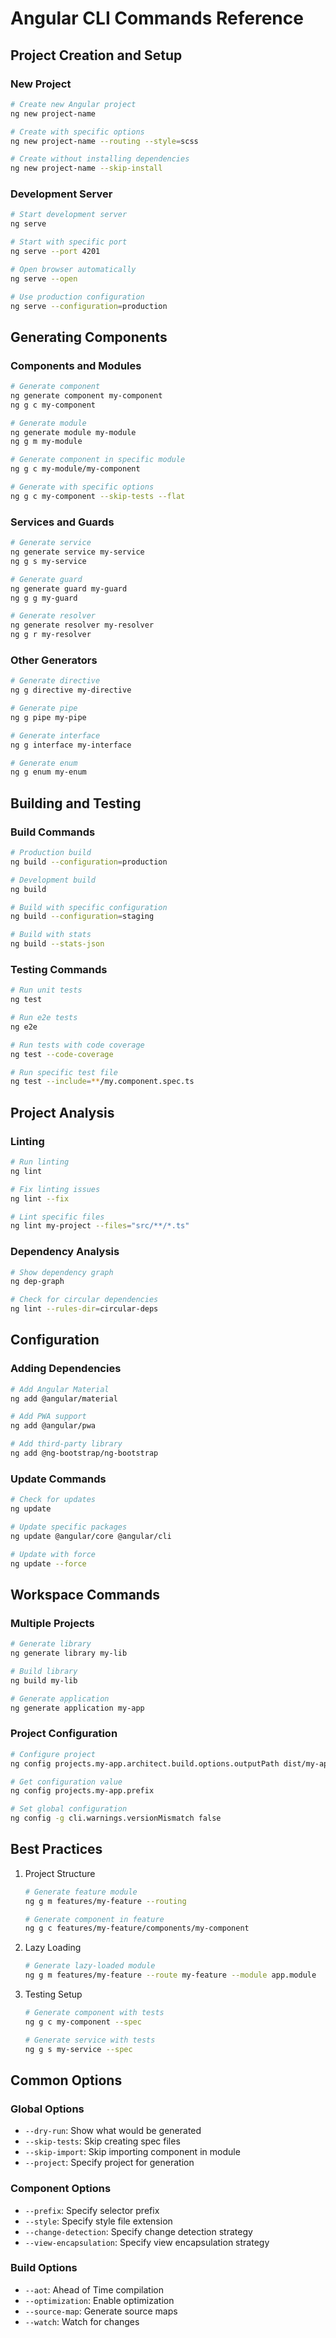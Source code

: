# Angular CLI Commands Reference

## Project Creation and Setup

### New Project
```bash
# Create new Angular project
ng new project-name

# Create with specific options
ng new project-name --routing --style=scss

# Create without installing dependencies
ng new project-name --skip-install
```

### Development Server
```bash
# Start development server
ng serve

# Start with specific port
ng serve --port 4201

# Open browser automatically
ng serve --open

# Use production configuration
ng serve --configuration=production
```

## Generating Components

### Components and Modules
```bash
# Generate component
ng generate component my-component
ng g c my-component

# Generate module
ng generate module my-module
ng g m my-module

# Generate component in specific module
ng g c my-module/my-component

# Generate with specific options
ng g c my-component --skip-tests --flat
```

### Services and Guards
```bash
# Generate service
ng generate service my-service
ng g s my-service

# Generate guard
ng generate guard my-guard
ng g g my-guard

# Generate resolver
ng generate resolver my-resolver
ng g r my-resolver
```

### Other Generators
```bash
# Generate directive
ng g directive my-directive

# Generate pipe
ng g pipe my-pipe

# Generate interface
ng g interface my-interface

# Generate enum
ng g enum my-enum
```

## Building and Testing

### Build Commands
```bash
# Production build
ng build --configuration=production

# Development build
ng build

# Build with specific configuration
ng build --configuration=staging

# Build with stats
ng build --stats-json
```

### Testing Commands
```bash
# Run unit tests
ng test

# Run e2e tests
ng e2e

# Run tests with code coverage
ng test --code-coverage

# Run specific test file
ng test --include=**/my.component.spec.ts
```

## Project Analysis

### Linting
```bash
# Run linting
ng lint

# Fix linting issues
ng lint --fix

# Lint specific files
ng lint my-project --files="src/**/*.ts"
```

### Dependency Analysis
```bash
# Show dependency graph
ng dep-graph

# Check for circular dependencies
ng lint --rules-dir=circular-deps
```

## Configuration

### Adding Dependencies
```bash
# Add Angular Material
ng add @angular/material

# Add PWA support
ng add @angular/pwa

# Add third-party library
ng add @ng-bootstrap/ng-bootstrap
```

### Update Commands
```bash
# Check for updates
ng update

# Update specific packages
ng update @angular/core @angular/cli

# Update with force
ng update --force
```

## Workspace Commands

### Multiple Projects
```bash
# Generate library
ng generate library my-lib

# Build library
ng build my-lib

# Generate application
ng generate application my-app
```

### Project Configuration
```bash
# Configure project
ng config projects.my-app.architect.build.options.outputPath dist/my-app

# Get configuration value
ng config projects.my-app.prefix

# Set global configuration
ng config -g cli.warnings.versionMismatch false
```

## Best Practices

1. Project Structure
   ```bash
   # Generate feature module
   ng g m features/my-feature --routing
   
   # Generate component in feature
   ng g c features/my-feature/components/my-component
   ```

2. Lazy Loading
   ```bash
   # Generate lazy-loaded module
   ng g m features/my-feature --route my-feature --module app.module
   ```

3. Testing Setup
   ```bash
   # Generate component with tests
   ng g c my-component --spec
   
   # Generate service with tests
   ng g s my-service --spec
   ```

## Common Options

### Global Options
- `--dry-run`: Show what would be generated
- `--skip-tests`: Skip creating spec files
- `--skip-import`: Skip importing component in module
- `--project`: Specify project for generation

### Component Options
- `--prefix`: Specify selector prefix
- `--style`: Specify style file extension
- `--change-detection`: Specify change detection strategy
- `--view-encapsulation`: Specify view encapsulation strategy

### Build Options
- `--aot`: Ahead of Time compilation
- `--optimization`: Enable optimization
- `--source-map`: Generate source maps
- `--watch`: Watch for changes

